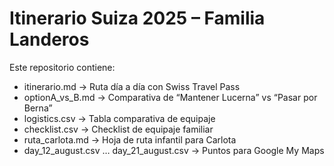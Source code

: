 # Itinerario Suiza 2025 – Familia Landeros

Este repositorio contiene:

- itinerario.md → Ruta día a día con Swiss Travel Pass  
- optionA_vs_B.md → Comparativa de “Mantener Lucerna” vs “Pasar por Berna”  
- logistics.csv → Tabla comparativa de equipaje  
- checklist.csv → Checklist de equipaje familiar  
- ruta_carlota.md → Hoja de ruta infantil para Carlota  
- day_12_august.csv … day_21_august.csv → Puntos para Google My Maps  

